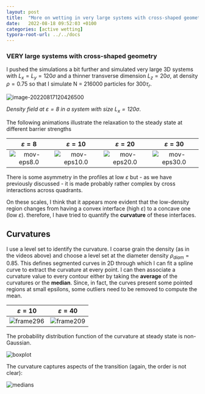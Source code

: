 ```yaml
---
layout: post
title:  "More on wetting in very large systems with cross-shaped geometry"
date:   2022-08-18 09:52:03 +0100
categories: [active wetting]
typora-root-url: ../../docs
---
```


### VERY large systems with cross-shaped geometry

I pushed the simulations a bit further and simulated very large 3D systems with $L_x = L_y = 120\sigma$ and a thinner transverse dimension $L_z = 20\sigma$, at density $\rho=0.75$ so that I simulate N = 216000 particles for 300$\tau_r$.  



![image-20220817120426500](/images/WeetingCrossGeom/eps8-lx603D.png)

*Density field at $\varepsilon=8$ in a system with size $L_x=120\sigma$*.





The following animations illustrate the relaxation to the steady state at different barrier strengths

|                    $\varepsilon=8$                     |                     $\varepsilon=10$                     |                     $\varepsilon=20$                     |                     $\varepsilon=30$                     |
| :----------------------------------------------------: | :------------------------------------------------------: | :------------------------------------------------------: | :------------------------------------------------------: |
| ![mov-eps8.0](/images/WeetingCrossGeom/mov-eps8.0.gif) | ![mov-eps10.0](/images/WeetingCrossGeom/mov-eps10.0.gif) | ![mov-eps20.0](/images/WeetingCrossGeom/mov-eps20.0.gif) | ![mov-eps30.0](/images/WeetingCrossGeom/mov-eps30.0.gif) |

There is some asymmetry in the profiles at low $\varepsilon$ but - as we have previously discussed - it is made probably rather complex by cross interactions across quadrants.

On these scales, I think that it appears more evident that the low-density region changes from having a convex interface (high $\varepsilon$) to a concave one (low $\varepsilon$). therefore, I have tried to quantify the **curvature** of these interfaces.



## Curvatures

I use a level set to identify the curvature. I coarse grain the density (as in the videos above) and choose a level set at the diameter density $\rho_{diam}=0.85$. This defines segmented curves in 2D through which I can fit a spline curve to extract the curvature at every point. I can then associate a curvature value to every contour either by taking the **average** of the curvatures or the **median**. Since, in fact, the curves present some pointed regions at small epsilons, some outliers need to be removed to compute the mean.



| $\varepsilon=10$                                         | $\varepsilon=40$                                         |
| -------------------------------------------------------- | -------------------------------------------------------- |
| ![frame296](/images/WeetingCrossGeom/contours/eps10.jpg) | ![frame209](/images/WeetingCrossGeom/contours/eps40.png) |

The probability distribution function of the curvature at steady state is non-Gaussian.

![boxplot](/images/WeetingCrossGeom/contours/pdfs.png)

The curvature captures aspects of the transition (again, the order is not clear):

![medians](/images/WeetingCrossGeom/contours/stats.png)
